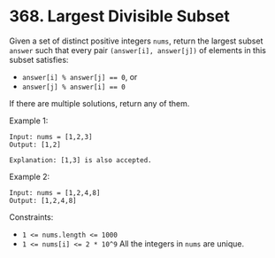 # 368. Largest Divisible Subset

Given a set of distinct positive integers `nums`, return the largest subset `answer` such that every pair `(answer[i], answer[j])` of elements in this subset satisfies:

- `answer[i] % answer[j] == 0`, or
- `answer[j] % answer[i] == 0`

If there are multiple solutions, return any of them.

Example 1:

    Input: nums = [1,2,3]
    Output: [1,2]

    Explanation: [1,3] is also accepted.

Example 2:

    Input: nums = [1,2,4,8]
    Output: [1,2,4,8]

Constraints:

- `1 <= nums.length <= 1000`
- `1 <= nums[i] <= 2 * 10^9`
All the integers in `nums` are unique.